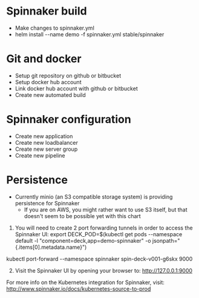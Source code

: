# Spinnaker build
* Make changes to spinnaker.yml
* helm install --name demo -f spinnaker.yml stable/spinnaker

# Git and docker
* Setup git repository on github or bitbucket
* Setup docker hub account
* Link docker hub account with github or bitbucket
* Create new automated build

# Spinnaker configuration
* Create new application
* Create new loadbalancer
* Create new server group
* Create new pipeline

# Persistence
* Currently minio (an S3 compatible storage system) is providing persistence for Spinnaker
  * If you are on AWS, you might rather want to use S3 itself, but that doesn't seem to be possible yet with this chart

1. You will need to create 2 port forwarding tunnels in order to access the Spinnaker UI:
  export DECK_POD=$(kubectl get pods --namespace default -l "component=deck,app=demo-spinnaker" -o jsonpath="{.items[0].metadata.name}")

  kubectl port-forward --namespace spinnaker spin-deck-v001-g6skx 9000

2. Visit the Spinnaker UI by opening your browser to: http://127.0.0.1:9000

For more info on the Kubernetes integration for Spinnaker, visit:
  http://www.spinnaker.io/docs/kubernetes-source-to-prod
